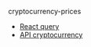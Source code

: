 cryptocurrency-prices

- [React query](https://react-query.tanstack.com/)
- [API cryptocurrency](https://api.coingecko.com/api/v3/coins/markets?vs_currency=idr&per_page=5)
